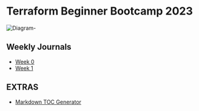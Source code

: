 # Terraform Beginner Bootcamp 2023
![Diagram-](https://user-images.githubusercontent.com/7776/268042721-ab015431-2d14-4910-aa37-be4807b2b905.png)


## Weekly Journals
- [Week 0](https://github.com/oxblixxx/terraform-beginner-bootcamp-2023/blob/18-create-table-of-content-readmemd/journal/week%200.md)
- [Week 1](https://github.com/oxblixxx/terraform-beginner-bootcamp-2023/blob/18-create-table-of-content-readmemd/journal/week%201.md)


## EXTRAS
- [Markdown TOC Generator](https://derlin.github.io/bitdowntoc/)
